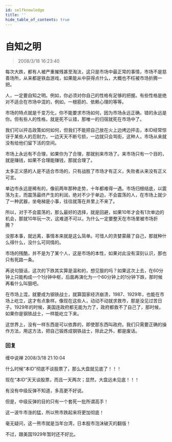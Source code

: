 ```yaml
---
id: selfknowledge 
title: ''
hide_table_of_contents: true
---
```


# 自知之明

> 2008/3/18 16:23:40

<div style={{color: '#FF0000', fontWeight: 'bold', fontSize: '18px'}}>

每次大跌，都有人被严重摧残甚至淘汰，这只是市场中最正常的事情，市场不是慈善场所，从来都是铁血游戏，如果能从中获得点什么，大概也不枉被市场折腾一把。
 
人，一定要自知之明。例如，你必须对你自己的性格有足够的把握。有些性格是绝对不适合在市场中混的，例如，一根筋的、依赖心理的等等。
 
市场的特点就是千变万化，你不能要求市场如何，因为市场永远正确，错的永远是你。但有些人的性格，就是死不认错，那唯一的归宿就死在市场中了。
 
我们可以抨击政策如何如何，但我们不能把自己放在火上边烤边抨击，本ID经常惊讶于某些人的忍耐力，一边天天不断亏损，一边就只会骂街，这种人，市场从来就没有给他们留下活的空间。
 
市场上永远有不合理，如果你为了合理，那就别来市场了。来市场只有一个目的，就是赚钱，如果不合理能赚钱，那就合理了。
 
太多正义感的人是不适合市场的，只有战胜了市场才有正义，失败者从来没有正义可言。
 
单边市永远是稀有的，像前两年那种走势，十年都难得一遇。市场归根结底，以震荡为主，而震荡最终产生的利润，绝对不少于单边，不会震荡的人，在市场上就少了一种武器，坐电梯是小事，往往就落在井里上不来了。
 
所以，对于不会震荡的，那么最好的选择，就是回避，如果10年才会有1次单边的机会，那就10年玩一次，这难道不可以，为什么一定要整天在市场里被市场折腾？
 
没那本事，就远离，事情本来就是这么简单。可惜人的贪婪蒙蔽了自己，那就种什么得什么，没什么可同情的。
 
市场的残酷，并不是为了某个人，这是市场的本性，如果对此没有深刻认识，那也只有死路一条。
 
再说句狠话，这次的下跌其实算是温和的，想见狠的吗？如果这次上去，在60分钟上只能构成一个1分钟中枢，后面再演化为一个60分钟上的1分钟下跌，那时候再看什么叫狠吧。
 
在市场上混，就要成为钢铁战士，就算国家经济崩溃，1987、1929年，也能在市场上屹立，这才有点象样。像现在这些人，动动不动就求救市，那是没见过苦日子。1929年的时候，美国连政府都无能为力了，政府都救不了自己了，那时候，如果你是钢铁战士，一样能屹立下来。
 
这世界上，没有一样东西是可以依靠的，即使那东西叫政府。我们只需要正确的操作方法，用这方法，把自己锻炼成钢铁战士，除此之外，都是废话。
</div>

### 回复

<div class='blog-comment'>
<span class='blog-comment-chan'>缠中说禅</span> 2008/3/18 21:10:04<br/>

什么时候“本ID”彻底不谈股票了，那么大盘就见底了！！！

现在“本ID”天天谈股票，而且一天两次；显然，大盘远未见底！！！

有没有中级反弹不知道，多高更不好说。

但是，中级反弹的目的只有一个套死一批所谓高手！

这一波牛市涨的猛，所以熊市跌起来将更加彻底！

毫无疑问，这一熊市就是当年台湾，日本股市泡沫破灭的翻版！

不过，跟美国1929年暂时还不好比。
</div>